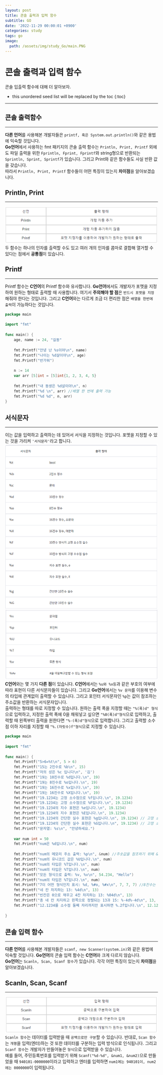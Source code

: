 ```yaml
---
layout: post
title: 콘솔 출력과 입력 함수
subtitle: GO
date: '2022-11-29 00:00:01 +0900'
categories: study
tags: go
image:
  path: /assets/img/study_Go/main.PNG
---
```


# 콘솔 출력과 입력 함수
콘솔 입출력 함수에 대해 더 알아보자.

<!--more-->

* this unordered seed list will be replaced by the toc
{:toc}

<hr/>

## 콘솔 출력함수
---
**다른 언어**를 사용해본 개발자들은 `printf, 혹은 System.out.println()`와 같은 용법에 익숙할 것입니다. <br>
**Go언어**에서 사용하는 fmt 패키지의 콘솔 출력 함수는 `Println, Print, Printf` 외에도 파일 출력을 위한
 `Fprintln, Fprint, Fprintf`와 string형으로 반환되는 `Sprintln, Sprint, Sprintf`가 있습니다.
그리고 Print와 같은 함수들도 사실 반환 값을 갖습니다. <br>
따라서 `Println, Print, Printf` 함수들이 어떤 특징이 있는지 **차이점**을 알아보겠습니다. <br>

## Println, Print
---
![표](/assets/img/study_Go/221129/1.PNG)
두 함수는 하나의 인자를 출력할 수도 있고 여러 개의 인자를 콤마로 결합해 열거할 수 있다는 점에서 **공통점**이 있습니다. <br>

## Printf
---
Printf 함수는 **C언어**의 Printf 함수와 유사합니다. **Go언어**에서도 개발자가 포멧을 지정하여 원하는 형태로 출력할 때 사용합니다. 여기서 **주의해야 할 점**은 `반드시 포멧을 지정`해줘야 한다는 것입니다. 
그리고 **C언어**와는 다르게 조금 더 편리한 점은 `배열을 한번에 출력`이 가능하다는 것입니다. <br>
```go
package main

import "fmt"

func main() {
	age, name := 24, "길동"

	fmt.Printf("안녕 난 %s이야\n", name)
	fmt.Printf("나이는 %d살이야\n", age)
	fmt.Printf("반가워")

	n := 14
	var arr [5]int = [5]int{1, 2, 3, 4, 5}
	
	fmt.Printf("내 동생은 %d살이야\n", n)
	fmt.Printf("%d \n", arr) //배열 한 번에 출력 가능
	fmt.Printf("%d %d", n, arr)
}
```

## 서식문자
---
이는 값을 입력하고 출력하는 데 있어서 서식을 지정하는 것입니다. 포멧을 지정할 수 있는 것을 가리켜 `'서식문자'`라고 합니다. 
![표](/assets/img/study_Go/221129/2.PNG)
![표](/assets/img/study_Go/221129/3.PNG)
**C언어**와는 몇 가지 **다른 점**이 있습니다. **C언어**에서는 `%u와 %x등`과 같은 부호의 여부에 따라 표현이 다른 서식문자들이 있습니다.
 그리고 **Go언어**에서는 `%v 문자`를 이용해 변수의 타입에 관계없이 출력할 수 있습니다. 그리고 포인터 서식문자인 `%p`는 값이 참조하는 주소값을 반환하는 서식문자입니다. <br>
출력하는 형태를 따로 지정할 수 있습니다. 원하는 출력 폭을 지정할 때는 `"%(폭)d" 형식`으로 입력하고, 지정한 출력 폭에 0을 채워넣고 싶으면 `"%0(폭)d"형식`으로 입력하고,
 출력할 때 왼쪽부터 출력을 원한다면 `"%-(폭)d"형식`으로 입력합니다. 그리고 출력할 소수점 이하 자리를 지정할 때 `"%.(자릿수)f"형식`으로 지정할 수 있습니다.  <br>
```go
package main

import "fmt"

func main() {
	fmt.Printf("5>6=%t\n", 5 > 6)
	fmt.Printf("15는 2진수로 %b\n", 15)
	fmt.Printf("저의 성은 %c 입니다\n", '김')
	fmt.Printf("19는 10진수로 %d입니다.\n", 19)
	fmt.Printf("19는 8진수로 %o입니다.\n", 19)
	fmt.Printf("19는 16진수로 %x입니다.\n", 19)
	fmt.Printf("19는 16진수로 %X입니다.\n", 19)
	fmt.Printf("19.1234는 고정 소수점으로 %f입니다.\n", 19.1234)
	fmt.Printf("19.1234는 고정 소수점으로 %F입니다.\n", 19.1234)
	fmt.Printf("19.1234의 지수 표현은 %e입니다.\n", 19.1234)
	fmt.Printf("19.1234의 지수 표현은 %E입니다.\n", 19.1234)
	fmt.Printf("19.1234의 간단한 실수 표현은 %g입니다.\n", 19.1234) // 고정 소수점이 아님
	fmt.Printf("19.1234의 간단한 실수 표현은 %G입니다.\n", 19.1234) // 고정 소수점이 아님
	fmt.Printf("문자열: %s\n", "안녕하세요.")

	var num int = 50
	fmt.Printf("num은 %d입니다.\n", num)

	fmt.Printf("num의 메모리 주소 출력: %p\n", &num) //주솟값을 참조하기 위해 &를 쓴다.
	fmt.Printf("num의 유니코드 값은 %U입니다.\n", num)
	fmt.Printf("num의 타입은 %T입니다.\n", num)
	fmt.Printf("num의 타입은 %T입니다.\n", num)
	fmt.Printf("모든 형식으로 출력: %v, %v\n", 54.234, "Hello")
	fmt.Printf("num의 타입은 %T입니다.\n", num)
	fmt.Printf("7이 어떤 형식인지 표시: %d, %#o, %#x\n", 7, 7, 7) //8진수는 앞에 0이 붙고, 16진수는 0x가 붙습니다.
	fmt.Printf("네 칸 차지하는 13: %4d\n", 13)
	fmt.Printf("빈칸은 0으로 채우고 4칸 차지하는 13: %04d\n", 13)
	fmt.Printf("총 네 칸 차지하고 왼쪽으로 정렬되는 13과 15: %-4d%-4d\n", 13, 15)
	fmt.Printf("12.1234를 소수점 둘째 자리까지만 표시하면 %.2f입니다.\n", 12.1234)

}
```

## 콘솔 입력 함수
---
**다른 언어**를 사용해본 개발자들은 `scanf, new Scanner(system.in)`와 같은 용법에 익숙할 것입니다.
**Go언어**의 콘솔 입력 함수는 **C언어**와 크게 다르지 않습니다. <br> 
**Go언어**는 `Scanln, Scan, Scanf 함수`가 있습니다. 각각 어떤 특징이 있는지 **차이점**을 알아보겠습니다. <br>

## Scanln, Scan, Scanf
---
![표](/assets/img/study_Go/221129/4.PNG)
`Scanln 함수`는 데이터를 입력받을 때 `공백으로만 구분`할 수 있습니다. 반대로, `Scan 함수`는 `개행`을 입력(엔터)하는 것 또한 데이터를 구분하는 입력 방식으로 인식됩니다. 
그리고 `Scanf 함수`는 개발자가 만들어놓은 `형식`으로 입력받을 수 있습니다. <br>
예를 들어,  주민등록번호를 입력받기 위해 `Scanf("%d-%d", &num1, &num2)`으로 만들었을 때 `940101-0000000`이라고 입력하고 엔터를 입력하면  `num1에는 940101이, num2에는 0000000`이 입력됩니다. <br>
